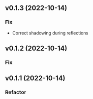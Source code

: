 ## v0.1.3 (2022-10-14)

### Fix

- Correct shadowing during reflections

## v0.1.2 (2022-10-14)

### Fix


## v0.1.1 (2022-10-14)

### Refactor

